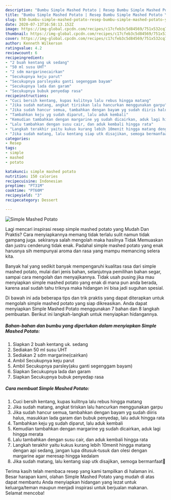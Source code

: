 ```yaml
---
description: "Bumbu Simple Mashed Potato | Resep Bumbu Simple Mashed Potato Yang Bikin Ngiler"
title: "Bumbu Simple Mashed Potato | Resep Bumbu Simple Mashed Potato Yang Bikin Ngiler"
slug: 930-bumbu-simple-mashed-potato-resep-bumbu-simple-mashed-potato-yang-bikin-ngiler
date: 2020-07-13T16:58:13.152Z
image: https://img-global.cpcdn.com/recipes/c17cfeb3c5d84569/751x532cq70/simple-mashed-potato-foto-resep-utama.jpg
thumbnail: https://img-global.cpcdn.com/recipes/c17cfeb3c5d84569/751x532cq70/simple-mashed-potato-foto-resep-utama.jpg
cover: https://img-global.cpcdn.com/recipes/c17cfeb3c5d84569/751x532cq70/simple-mashed-potato-foto-resep-utama.jpg
author: Kenneth Wilkerson
ratingvalue: 4.2
reviewcount: 6
recipeingredient:
- "2 buah kentang uk sedang"
- "50 ml susu UHT"
- "2 sdm margarinecairkan"
- "Secukupnya keju parut"
- "Secukupnya parsleyaku ganti segenggam bayam"
- "Secukupnya lada dan garam"
- "Secukupnya bubuk penyedap rasa"
recipeinstructions:
- "Cuci bersih kentang, kupas kulitnya lalu rebus hingga matang"
- "Jika sudah matang, angkat tiriskan lalu hancurkan menggunakan garpu"
- "Jika sudah hancur semua, tambahkan dengan bayam yg sudah diiris halus, masukkan lada garam dan bubuk penyedap, lalu aduk hingga rata"
- "Tambahkan keju yg sudah diparut, lalu aduk kembali"
- "Kemudian tambahkan dengan margarine yg sudah dicairkan, aduk lagi hingga merata"
- "Lalu tambahkan dengan susu cair, dan aduk kembali hingga rata"
- "Langkah terakhir yaitu kukus kurang lebih 10menit hingga matang dengan api sedang, jangan lupa ditusuk-tusuk dan olesi dengan margarine agar meresap hingga kedalam"
- "Jika sudah matang, lalu kentang siap utk disajikan, semoga bermanfaat🥰"
categories:
- Resep
tags:
- simple
- mashed
- potato

katakunci: simple mashed potato 
nutrition: 150 calories
recipecuisine: Indonesian
preptime: "PT31M"
cooktime: "PT60M"
recipeyield: "3"
recipecategory: Dessert

---
```



![Simple Mashed Potato](https://img-global.cpcdn.com/recipes/c17cfeb3c5d84569/751x532cq70/simple-mashed-potato-foto-resep-utama.jpg)

Lagi mencari inspirasi resep simple mashed potato yang Mudah Dan Praktis? Cara menyiapkannya memang tidak terlalu sulit namun tidak gampang juga. sekiranya salah mengolah maka hasilnya Tidak Memuaskan dan justru cenderung tidak enak. Padahal simple mashed potato yang enak harusnya sih mempunyai aroma dan rasa yang mampu memancing selera kita.

Banyak hal yang sedikit banyak mempengaruhi kualitas rasa dari simple mashed potato, mulai dari jenis bahan, selanjutnya pemilihan bahan segar, sampai cara mengolah dan menyajikannya. Tidak usah pusing jika mau menyiapkan simple mashed potato yang enak di mana pun anda berada, karena asal sudah tahu triknya maka hidangan ini bisa jadi suguhan spesial.




Di bawah ini ada beberapa tips dan trik praktis yang dapat diterapkan untuk mengolah simple mashed potato yang siap dikreasikan. Anda dapat menyiapkan Simple Mashed Potato menggunakan 7 bahan dan 8 langkah pembuatan. Berikut ini langkah-langkah untuk menyiapkan hidangannya.

<!--inarticleads1-->

##### Bahan-bahan dan bumbu yang diperlukan dalam menyiapkan Simple Mashed Potato:

1. Siapkan 2 buah kentang uk. sedang
1. Sediakan 50 ml susu UHT
1. Sediakan 2 sdm margarine(cairkan)
1. Ambil Secukupnya keju parut
1. Ambil Secukupnya parsley(aku ganti segenggam bayam)
1. Siapkan Secukupnya lada dan garam
1. Siapkan Secukupnya bubuk penyedap rasa




<!--inarticleads2-->

##### Cara membuat Simple Mashed Potato:

1. Cuci bersih kentang, kupas kulitnya lalu rebus hingga matang
1. Jika sudah matang, angkat tiriskan lalu hancurkan menggunakan garpu
1. Jika sudah hancur semua, tambahkan dengan bayam yg sudah diiris halus, masukkan lada garam dan bubuk penyedap, lalu aduk hingga rata
1. Tambahkan keju yg sudah diparut, lalu aduk kembali
1. Kemudian tambahkan dengan margarine yg sudah dicairkan, aduk lagi hingga merata
1. Lalu tambahkan dengan susu cair, dan aduk kembali hingga rata
1. Langkah terakhir yaitu kukus kurang lebih 10menit hingga matang dengan api sedang, jangan lupa ditusuk-tusuk dan olesi dengan margarine agar meresap hingga kedalam
1. Jika sudah matang, lalu kentang siap utk disajikan, semoga bermanfaat🥰




Terima kasih telah membaca resep yang kami tampilkan di halaman ini. Besar harapan kami, olahan Simple Mashed Potato yang mudah di atas dapat membantu Anda menyiapkan hidangan yang lezat untuk keluarga/teman maupun menjadi inspirasi untuk berjualan makanan. Selamat mencoba!
